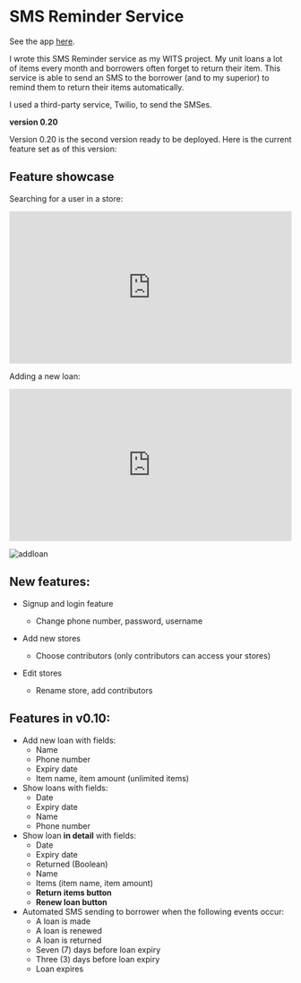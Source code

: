 # SMS Reminder Service

See the app [here](https://loan-tracker.herokuapp.com/).

I wrote this SMS Reminder service as my WITS project. My unit loans a lot of
items every month and borrowers often forget to return their item. This service
is able to send an SMS to the borrower (and to my superior) to remind them to
return their items automatically.

I used a third-party service, Twilio, to send the SMSes.

**version 0.20**

Version 0.20 is the second version ready to be deployed. Here is the current
feature set as of this version:

## Feature showcase

Searching for a user in a store:

<div style='position:relative;padding-bottom:54%'><iframe
src='https://gfycat.com/ifr/PositiveUnawareCub' frameborder='0' scrolling='no'
width='100%' height='100%' style='position:absolute;top:0;left:0'
allowfullscreen></iframe></div>

Adding a new loan:

<div style='position:relative;padding-bottom:54%'><iframe src='https://gfycat.com/ifr/ActiveHealthyImago' frameborder='0' scrolling='no' width='100%' height='100%' style='position:absolute;top:0;left:0' allowfullscreen></iframe></div>

![addloan](https://thumbs.gfycat.com/ActiveHealthyImago-size_restricted.gif)

## New features:

* Signup and login feature
  * Change phone number, password, username

* Add new stores
  * Choose contributors (only contributors can access your stores)

* Edit stores
  * Rename store, add contributors

## Features in v0.10:

* Add new loan with fields:
  * Name
  * Phone number
  * Expiry date 
  * Item name, item amount (unlimited items)
* Show loans with fields:
  * Date
  * Expiry date
  * Name
  * Phone number
* Show loan **in detail** with fields:
  * Date
  * Expiry date
  * Returned (Boolean)
  * Name
  * Items (item name, item amount)
  * **Return items button**
  * **Renew loan button**
* Automated SMS sending to borrower when the following events occur:
  * A loan is made
  * A loan is renewed
  * A loan is returned
  * Seven (7) days before loan expiry
  * Three (3) days before loan expiry
  * Loan expires

